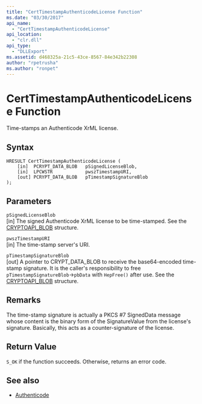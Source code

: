 ```yaml
---
title: "CertTimestampAuthenticodeLicense Function"
ms.date: "03/30/2017"
api_name: 
  - "CertTimestampAuthenticodeLicense"
api_location: 
  - "clr.dll"
api_type: 
  - "DLLExport"
ms.assetid: d468325a-21c5-43ce-8567-84e342b22308
author: "rpetrusha"
ms.author: "ronpet"
---
```

# CertTimestampAuthenticodeLicense Function
Time-stamps an Authenticode XrML license.  
  
## Syntax  
  
```  
HRESULT CertTimestampAuthenticodeLicense (  
    [in]  PCRYPT_DATA_BLOB   pSignedLicenseBlob,  
    [in]  LPCWSTR            pwszTimestampURI,  
    [out] PCRYPT_DATA_BLOB   pTimestampSignatureBlob  
);  
```  
  
## Parameters  
 `pSignedLicenseBlob`  
 [in] The signed Authenticode XrML license to be time-stamped. See the [CRYPTOAPI_BLOB](/windows/desktop/api/dpapi/ns-dpapi-_cryptoapi_blob) structure.  
  
 `pwszTimestampURI`  
 [in] The time-stamp server's URI.  
  
 `pTimestampSignatureBlob`  
 [out] A pointer to CRYPT_DATA_BLOB to receive the base64-encoded time-stamp signature. It is the caller's responsibility to free `pTimestampSignatureBlob`->`pbData` with `HepFree()` after use. See the [CRYPTOAPI_BLOB](/windows/desktop/api/dpapi/ns-dpapi-_cryptoapi_blob) structure.  
  
## Remarks  
 The time-stamp signature is actually a PKCS #7 SignedData message whose content is the binary form of the SignatureValue from the license's signature. Basically, this acts as a counter-signature of the license.  
  
## Return Value  
 `S_OK` if the function succeeds. Otherwise, returns an error code.  
  
## See also
- [Authenticode](../../../../docs/framework/unmanaged-api/authenticode/index.md)
